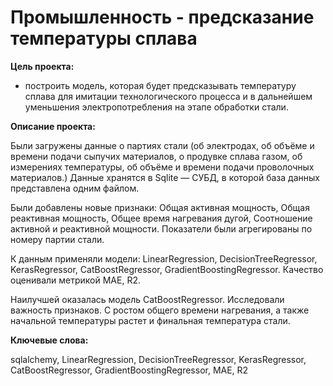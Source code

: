 # **Промышленность - предсказание температуры сплава**

**Цель проекта:**
- построить модель, которая будет предсказывать температуру сплава для имитации технологического процесса и в дальнейшем уменьшения электропотребления на этапе обработки стали.

**Описание проекта:**

Были загружены данные о партиях стали (об электродах, об объёме и времени подачи сыпучих материалов, о продувке сплава газом, об измерениях температуры, об объёме и времени подачи проволочных материалов.)
Данные хранятся в Sqlite — СУБД, в которой база данных представлена одним файлом.

Были добавлены новые признаки: Общая активная мощность, Общая реактивная мощность, Общее время нагревания дугой, Соотношение активной и реактивной мощности. Показатели были агрегированы по номеру партии стали.

К данным применяли модели:  LinearRegression, DecisionTreeRegressor, KerasRegressor, CatBoostRegressor, GradientBoostingRegressor.
Качество оценивали метрикой MAE, R2.

Наилучшей оказалась модель CatBoostRegressor.
Исследовали важность признаков. С ростом общего времени нагревания, а также начальной температуры растет и финальная температура стали.

**Ключевые слова:**

sqlalchemy, LinearRegression, DecisionTreeRegressor, KerasRegressor, CatBoostRegressor, GradientBoostingRegressor, MAE, R2
